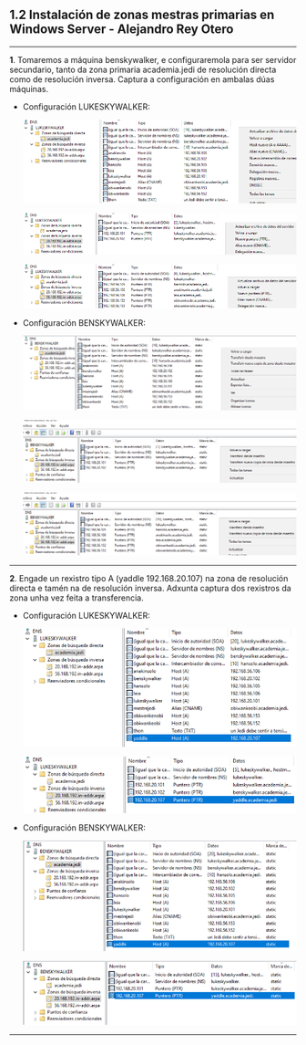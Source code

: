 ## 1.2 Instalación de zonas mestras primarias en Windows Server - Alejandro Rey Otero

---

**1**. Tomaremos a máquina benskywalker, e configuraremola para ser servidor secundario, tanto da zona primaria academia.jedi de resolución directa como de resolución inversa. Captura a configuración en ambalas dúas máquinas.

- Configuración LUKESKYWALKER:

  ![Imagen Ejer1_1.png](/imagenes/Ejer1_1.png)

  ![Imagen Ejer1_2.png](/imagenes/Ejer1_2.png)

  ![Imagen Ejer1_3.png](/imagenes/Ejer1_3.png)

- Configuración BENSKYWALKER:

  ![Imagen Ejer1_4.png](/imagenes/Ejer1_4.png)

  ![Imagen Ejer1_5.png](/imagenes/Ejer1_5.png)

  ![Imagen Ejer1_6.png](/imagenes/Ejer1_6.png)

---

**2**. Engade un rexistro tipo A (yaddle 192.168.20.107) na zona de resolución directa e tamén na de resolución inversa. Adxunta captura dos rexistros da zona unha vez feita a transferencia.

- Configuración LUKESKYWALKER:

  ![Imagen Ejer2_1.png](/imagenes/Ejer2_1.png)
  
  ![Imagen Ejer2_2.png](/imagenes/Ejer2_2.png)

- Configuración BENSKYWALKER:
  
  ![Imagen Ejer2_4.png](/imagenes/Ejer2_3.png)

  ![Imagen Ejer2_4.png](/imagenes/Ejer2_4.png)

---

